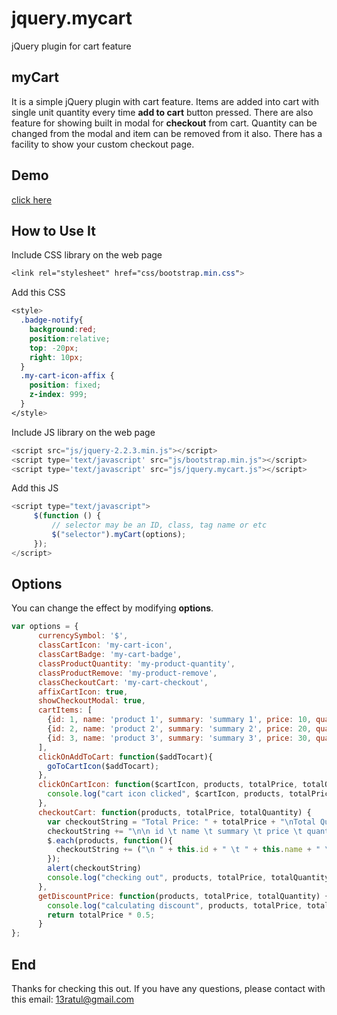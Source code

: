 jquery.mycart
===============
jQuery plugin for cart feature
## myCart
It is a simple jQuery plugin with cart feature. Items are added into cart with single unit quantity every time **add to cart** button pressed. There are also feature for showing built in modal for **checkout** from cart. Quantity can be changed from the modal and item can be removed from it also. There has a facility to show your custom checkout page.
## Demo
[click here](http://asraf-uddin-ahmed.github.io/jquery.mycart/demo.html)
## How to Use It
Include CSS library on the web page
```css
<link rel="stylesheet" href="css/bootstrap.min.css">
```
Add this CSS
```css
<style>
  .badge-notify{
    background:red;
    position:relative;
    top: -20px;
    right: 10px;
  }
  .my-cart-icon-affix {
    position: fixed;
    z-index: 999;
  }
</style>
```
Include JS library on the web page
```javascript
<script src="js/jquery-2.2.3.min.js"></script>
<script type='text/javascript' src="js/bootstrap.min.js"></script>
<script type='text/javascript' src="js/jquery.mycart.js"></script>
```
Add this JS
```javascript
<script type="text/javascript">
     $(function () {
         // selector may be an ID, class, tag name or etc
         $("selector").myCart(options);
     });
</script>
```
## Options
You can change the effect by modifying **options**.
```javascript
var options = {
      currencySymbol: '$',
      classCartIcon: 'my-cart-icon',
      classCartBadge: 'my-cart-badge',
      classProductQuantity: 'my-product-quantity',
      classProductRemove: 'my-product-remove',
      classCheckoutCart: 'my-cart-checkout',
      affixCartIcon: true,
      showCheckoutModal: true,
      cartItems: [
        {id: 1, name: 'product 1', summary: 'summary 1', price: 10, quantity: 1, image: 'images/img_1.png'},
        {id: 2, name: 'product 2', summary: 'summary 2', price: 20, quantity: 2, image: 'images/img_2.png'},
        {id: 3, name: 'product 3', summary: 'summary 3', price: 30, quantity: 1, image: 'images/img_3.png'}
      ],
      clickOnAddToCart: function($addTocart){
        goToCartIcon($addTocart);
      },
      clickOnCartIcon: function($cartIcon, products, totalPrice, totalQuantity) {
        console.log("cart icon clicked", $cartIcon, products, totalPrice, totalQuantity);
      },
      checkoutCart: function(products, totalPrice, totalQuantity) {
        var checkoutString = "Total Price: " + totalPrice + "\nTotal Quantity: " + totalQuantity;
        checkoutString += "\n\n id \t name \t summary \t price \t quantity \t image path";
        $.each(products, function(){
          checkoutString += ("\n " + this.id + " \t " + this.name + " \t " + this.summary + " \t " + this.price + " \t " + this.quantity + " \t " + this.image);
        });
        alert(checkoutString)
        console.log("checking out", products, totalPrice, totalQuantity);
      },
      getDiscountPrice: function(products, totalPrice, totalQuantity) {
        console.log("calculating discount", products, totalPrice, totalQuantity);
        return totalPrice * 0.5;
      }
};
```
## End
Thanks for checking this out. If you have any questions, please contact with this email: 13ratul@gmail.com
